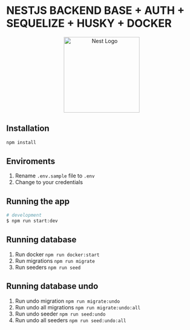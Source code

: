 # NESTJS BACKEND BASE + AUTH + SEQUELIZE + HUSKY + DOCKER

<p align="center">
  <a href="http://nestjs.com/" target="blank">
  <img src="https://nestjs.com/img/logo-small.svg" width="200" alt="Nest Logo" />
  </a>
</p>

## Installation

```bash
npm install
```

## Enviroments

1. Rename `.env.sample` file to `.env`
2. Change to your credentials

## Running the app

```bash
# development
$ npm run start:dev
```

## Running database

1. Run docker `npm run docker:start`
2. Run migrations `npm run migrate`
3. Run seeders `npm run seed`

## Running database undo

1. Run undo migration `npm run migrate:undo`
2. Run undo all migrations `npm run migrate:undo:all`
3. Run undo seeder `npm run seed:undo`
4. Run undo all seeders `npm run seed:undo:all`
